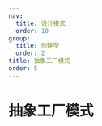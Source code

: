 ```yaml
---
nav:
  title: 设计模式
  order: 10
group:
  title: 创建型
  order: 2
title: 抽象工厂模式
order: 5
---
```


# 抽象工厂模式
